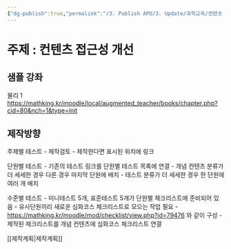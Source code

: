 ```yaml
---
{"dg-publish":true,"permalink":"/3. Publish APU/3. Update/과학교육/컨텐츠 제작/컨텐츠 제작/","noteIcon":"","created":"","updated":""}
---
```


 
# 주제 : 컨텐츠 접근성 개선
## 샘플 강좌 
물리 1 https://mathking.kr/moodle/local/augmented_teacher/books/chapter.php?cid=80&nch=1&type=init

## 제작방향

주제별 테스트
	- 제작검토
	- 제작한다면 표시된 위치에 링크
	
단원별 테스트
	- 기존의 테스트 링크를 단원별 테스트 목록에 연결
	- 개념 컨텐츠 분류가 더 세세한 경우 다른 경우 마지막 단원에 배치
	- 테스트 분류가 더 세세한 경우 한 단원에 여러 개 배치
	
수준별 테스트
	- 미니테스트 5개, 표준테스트 5개가 단원별 체크리스트에 준비되어 있음
	- 유사단원끼리 새로운 심화코스 체크리스트로 모으는 작업 필요
	   -  https://mathking.kr/moodle/mod/checklist/view.php?id=79476 와 같이 구성
	- 제작된 체크리스트를 개념 컨텐츠에 심화코스 체크리스트 연결

[[제작계획\|제작계획]]
